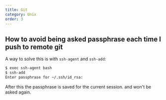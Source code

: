 ```yaml
---
title: Git
category: Unix
order: 3
---
```


## How to avoid being asked passphrase each time I push to remote git

A way to solve this is with `ssh-agent` and `ssh-add`:

```bash
$ exec ssh-agent bash
$ ssh-add
Enter passphrase for ~/.ssh/id_rsa:
```

After this the passphrase is saved for the current session. and won't be asked again.